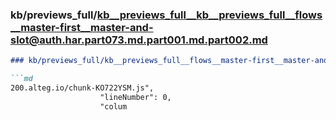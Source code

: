 ### kb/previews_full/kb__previews_full__kb__previews_full__flows__master-first__master-and-slot@auth.har.part073.md.part001.md.part002.md

```md
### kb/previews_full/kb__previews_full__flows__master-first__master-and-slot@auth.har.part073.md.part001.md (part 002)

```md
200.alteg.io/chunk-KO722YSM.js",
                    "lineNumber": 0,
                    "colum
```

```

```
